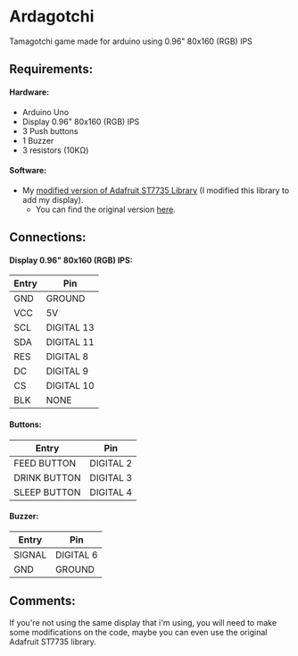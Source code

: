 # Ardagotchi
Tamagotchi game made for arduino using 0.96" 80x160 (RGB) IPS

## Requirements:
#### Hardware:
* Arduino Uno
* Display 0.96" 80x160 (RGB) IPS
* 3 Push buttons
* 1 Buzzer
* 3 resistors (10KΩ)
#### Software:
* My [modified version of Adafruit ST7735 Library](https://github.com/VitoReis/Adafruit-ST7735-Library-Modified) (I modified this library to add my display).
  * You can find the original version [here](https://github.com/adafruit/Adafruit-ST7735-Library).

## Connections:
#### Display 0.96" 80x160 (RGB) IPS:
| Entry | Pin |
| ------------ | ------------ |
| GND | GROUND |
| VCC | 5V |
| SCL | DIGITAL 13 |
| SDA | DIGITAL 11 |
| RES | DIGITAL 8 |
| DC | DIGITAL 9 |
| CS | DIGITAL 10 |
| BLK | NONE | 

#### Buttons:
| Entry | Pin |
| ------------ | ------------ |
| FEED BUTTON | DIGITAL 2 |
| DRINK BUTTON | DIGITAL 3 |
| SLEEP BUTTON | DIGITAL 4 | 

#### Buzzer:
| Entry | Pin |
| ------------ | ------------ |
| SIGNAL | DIGITAL 6 |
| GND | GROUND | 

## Comments: 
If you're not using the same display that i'm using, you will need to make some modifications on the code, maybe you can even use the original Adafruit ST7735 library. 
